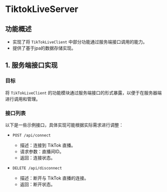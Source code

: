 # TiktokLiveServer

## 功能概述

- 实现了将 `TikTokLiveClient` 中部分功能通过服务端接口调用的能力。
- 提供了基于jpa的数据存储实现。

## 1. 服务端接口实现

### 目标

将 `TikTokLiveClient` 的功能模块通过服务端接口的形式暴露，以便于在服务器端进行调用和管理。

### 接口列表

以下是一些示例接口，具体实现可能根据实际需求进行调整：

- `POST /api/connect`
    - 描述：连接到 TikTok 直播。
    - 请求参数：直播间ID。
    - 返回：连接状态。

- `DELETE /api/disconnect`
    - 描述：断开与 TikTok 直播的连接。
    - 返回：断开状态。

  